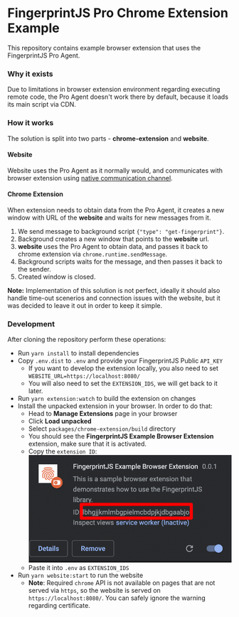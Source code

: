 # FingerprintJS Pro Chrome Extension Example

This repository contains example browser extension that uses the FingerprintJS Pro Agent.

### Why it exists

Due to limitations in browser extension environment regarding executing remote code, the Pro Agent doesn't work there by default, because it loads its main script via CDN.


### How it works

The solution is split into two parts - **chrome-extension** and **website**.

#### Website

Website uses the Pro Agent as it normally would, and communicates with browser extension using [native communication channel](https://developer.chrome.com/docs/extensions/mv3/messaging/#external-webpage).

#### Chrome Extension

When extension needs to obtain data from the Pro Agent, it creates a new window with URL of the **website** and waits for new messages from it.

1. We send message to background script `{"type": "get-fingerprint"}`.
2. Background creates a new window that points to the **website** url.
3. **website** uses the Pro Agent to obtain data, and passes it back to chrome extension via `chrome.runtime.sendMessage`.
4. Background scripts waits for the message, and then passes it back to the sender.
5. Created window is closed.

**Note:** Implementation of this solution is not perfect, ideally it should also handle time-out scenerios and connection issues with the website, but it was decided to leave it out in order to keep it simple.


### Development

After cloning the repository perform these operations:

* Run `yarn install` to install dependencies
* Copy `.env.dist` to `.env` and provide your FingerprintJS Public `API_KEY`
  * If you want to develop the extension locally, you also need to set `WEBSITE_URL=https://localhost:8080/`
  * You will also need to set the `EXTENSION_IDS`, we will get back to it later.
* Run `yarn extension:watch` to build the extension on changes
* Install the unpacked extension in your browser. In order to do that:
  * Head to **Manage Extensions** page in your browser
  * Click **Load unpacked**
  * Select `packages/chrome-extension/build` directory
  * You should see the **FingerprintJS Example Browser Extension** extension, make sure that it is activated.
  * Copy the `extension ID`: ![](readmeAssets/extension_id.png)
  * Paste it into `.env` as `EXTENSION_IDS`
* Run `yarn website:start` to run the website
  * **Note**: Required `chrome` API is not available on pages that are not served via `https`, so the website is served on `https://localhost:8080/`. You can safely ignore the warning regarding certificate.
